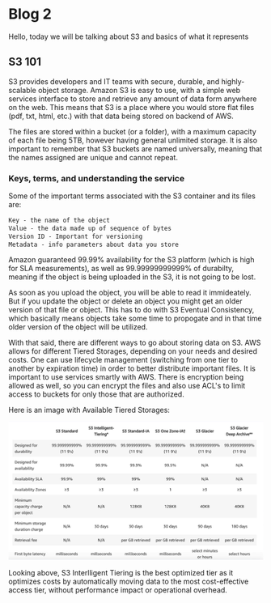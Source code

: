 # Blog 2

Hello, today we will be talking about S3 and basics of what it represents

## S3 101

S3 provides developers and IT teams with secure, durable, and highly-scalable object storage. Amazon S3 is easy to use, with a simple web services interface to store and retrieve any amount of data form anywhere on the web. This means that S3 is a place where you would store flat files (pdf, txt, html, etc.) with that data being stored on backend of AWS.

The files are stored within a bucket (or a folder), with a maximum capacity of each file being 5TB, however having general unlimited storage. It is also important to remember that S3 buckets are named universally, meaning that the names assigned are unique and cannot repeat. 

### Keys, terms, and understanding the service

Some of the important terms associated with the S3 container and its files are:

```
Key - the name of the object
Value - the data made up of sequence of bytes
Version ID - Important for versioning
Metadata - info parameters about data you store
```


Amazon guaranteed 99.99% availability for the S3 platform (which is high for SLA measurements), as well as 99.99999999999% of durabilty, meaning if the object is being uploaded in the S3, it is not going to be lost. 

As soon as you upload the object, you will be able to read it immideately. But if you update the object or delete an object you might get an older version of that file or object. This has to do with S3 Eventual Consistency, which basically means objects take some time to propogate and in that time older version of the object will be utilized.

With that said, there are different ways to go about storing data on S3. AWS allows for different Tiered Storages, depending on your needs and desired costs. One can use lifecycle management (switching from one tier to another by expiration time) in order to better distribute important files. It is important to use services smartly with AWS. There is encryption being allowed as well, so you can encrypt the files and also use ACL's to limit access to buckets for only those that are authorized.


Here is an image with Available Tiered Storages:

![Image](https://github.com/mikaart/cit-481/blob/master/images/blog2.1.PNG)

Looking above, S3 Interlligent Tiering is the best optimized tier as it optimizes costs by automatically moving data to the most cost-effective access tier, without performance impact or operational overhead.
